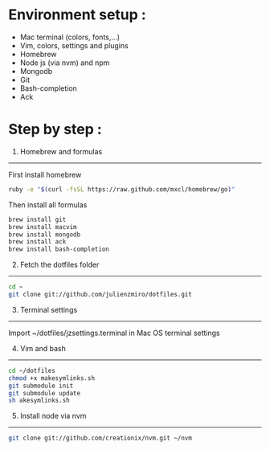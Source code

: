 Environment setup :
===================
- Mac terminal (colors, fonts,...)
- Vim, colors, settings and plugins
- Homebrew
- Node js (via nvm) and npm
- Mongodb
- Git
- Bash-completion
- Ack

Step by step :
==============

1) Homebrew and formulas
------------------------
First install homebrew
``` bash
ruby -e "$(curl -fsSL https://raw.github.com/mxcl/homebrew/go)"
```
Then install all formulas
``` bash
brew install git
brew install macvim
brew install mongodb
brew install ack
brew install bash-completion
```

2) Fetch the dotfiles folder
----------------------------
``` bash
cd ~
git clone git://github.com/julienzmiro/dotfiles.git
```

3) Terminal settings
--------------------
Import ~/dotfiles/jzsettings.terminal in Mac OS terminal settings

4) Vim and bash
---------------
``` bash
cd ~/dotfiles
chmod +x makesymlinks.sh
git submodule init
git submodule update
sh akesymlinks.sh
```

5) Install node via nvm
-----------------------
``` bash
git clone git://github.com/creationix/nvm.git ~/nvm
```
